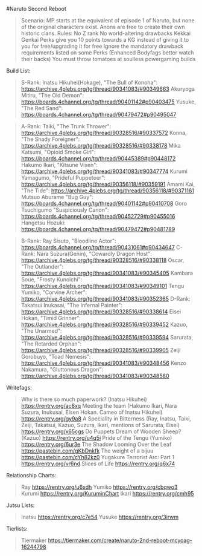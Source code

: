 #Naruto Second Reboot

>Scenario: MP starts at the equivalent of episode 1 of Naruto, but none of the original characters exist. Anons are free to create their own historic clans.
>Rules:
>No Z rank
>No world-altering drawbacks
>Kekkai Genkai Perks give you 10 points towards a KG instead of giving it to you for free/upgrading it for free
>Ignore the mandatory drawback requirements listed on some Perks (Enhanced Bodyfags better watch their backs)
>You must throw tomatoes at soulless powergaming builds


Build List:
>S-Rank:
Inatsu Hikuhei(Hokage), "The Bull of Konoha": https://archive.4plebs.org/tg/thread/90341083/#90349663 
Akuryoga Mitiru, "The Old Demon": https://boards.4channel.org/tg/thread/90401142#p90403475
Yusuke, "The Red Sand": https://boards.4channel.org/tg/thread/90479472#p90495047

>A-Rank:
Taiki, "The Trunk Thrower": https://archive.4plebs.org/tg/thread/90328516/#90337572
Konna, "The Shady Foreigner": https://archive.4plebs.org/tg/thread/90328516/#90338178
Mika Katsumi, "Opioid Smoke Girl": https://boards.4channel.org/tg/thread/90445389#p90448172
Hakumo Ikari, "Kitsune Vixen": https://archive.4plebs.org/tg/thread/90341083/#90347774
Kurumi Yamagumo, "Prideful Puppeteer": https://archive.4plebs.org/tg/thread/90356118/#90359191
Amami Kai, "The Tide": https://archive.4plebs.org/tg/thread/90356118/#90371161
Mutsuo Aburame "Bug Guy": https://boards.4channel.org/tg/thread/90401142#p90410708
Goro Tsuchigumo "Suspiciously Canon": https://boards.4channel.org/tg/thread/90452729#p90455016
Hangetsu Hozuki: https://boards.4channel.org/tg/thread/90479472#p90481789

>B-Rank:
Ray Sisuto, "Bloodline Actor": https://boards.4channel.org/tg/thread/90431061#p90434647
>C-Rank:
Nara Suzura(Genin), "Cowardly Dragon Host": https://archive.4plebs.org/tg/thread/90328516/#90338118
Oscar, "The Outlander": https://archive.4plebs.org/tg/thread/90341083/#90345405
Kambara Soue, "Frosty Kunoichi": https://archive.4plebs.org/tg/thread/90341083/#90349101
Tengu Yumiko, "Corvine Archer": https://archive.4plebs.org/tg/thread/90341083/#90352365
>D-Rank:
Takatsui Inukasai, "The Infernal Painter": https://archive.4plebs.org/tg/thread/90328516/#90338614
Eisei Hokan, "Timid Grinner": https://archive.4plebs.org/tg/thread/90328516/#90339452
Kazuo, "The Unarmed": https://archive.4plebs.org/tg/thread/90328516/#90339594
Sarurata, "The Retarded Orphan": https://archive.4plebs.org/tg/thread/90328516/#90339905
Zeiji Gorobuyo, "Toad Nemesis": https://archive.4plebs.org/tg/thread/90341083/#90348456
Kenzo Nakamura, "Gluttonous Dragon": https://archive.4plebs.org/tg/thread/90341083/#90348580

Writefags:
>Why is there so much paperwork? (Inatsu Hikuhei)
https://rentry.org/ac8xq
>Meeting the team (Hakumo Ikari, Nara Suzura, Inukusai, Eisen Hokan. Cameo of Inatsu Hikuhei)
https://rentry.org/gy9a8
>A Speciality in Bitterness (Ray, Inatsu, Taiki, Zeiji, Takatsui, Kazuo, Suzura, Ikari, mentions of Sarurata, Eisei)
https://rentry.org/x65cgs
>Do Puppets Dream of Wooden Sheep? (Kazuo)
https://rentry.org/u4q5i
>Pride of the Tengu (Yumiko)
https://rentry.org/6ur3e
>The Shadow Looming Over the Leaf
https://pastebin.com/gKbDnkfk
>The weight of a bijuu
https://pastebin.com/cYh82kz0
>Yugakure Terrorist Arc: Part 1
https://rentry.org/vr6nd
>Slices of Life
https://rentry.org/q6x74

Relationship Charts:
>Ray
https://rentry.org/u6xdh
>Yumiko
https://rentry.org/cbqwo3
>Kurumi
https://rentry.org/KuruminChart
>Ikari
https://rentry.org/cmh95

Jutsu Lists:
>Inatsu
https://rentry.org/c7e54
>Yusuke
https://rentry.org/3irwm

 Tierlists:
>Tiermaker
https://tiermaker.com/create/naruto-2nd-reboot-mcyoag-16244798
